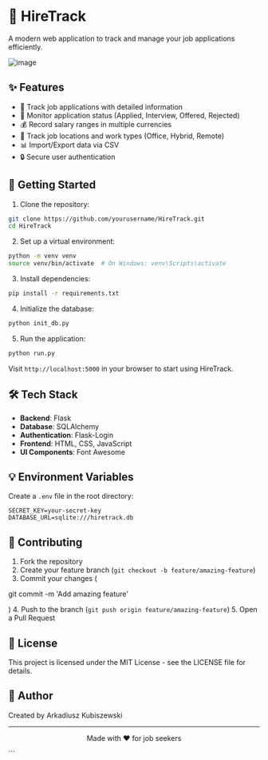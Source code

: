 # 🎯 HireTrack

A modern web application to track and manage your job applications efficiently.

![image](https://github.com/user-attachments/assets/e70d4bd6-082e-4896-894e-4cf5472c94d8)

## ✨ Features

- 📝 Track job applications with detailed information
- 💼 Monitor application status (Applied, Interview, Offered, Rejected)
- 💰 Record salary ranges in multiple currencies
- 📍 Track job locations and work types (Office, Hybrid, Remote)
- 📊 Import/Export data via CSV
- 🔒 Secure user authentication

## 🚀 Getting Started

1. Clone the repository:
```bash
git clone https://github.com/yourusername/HireTrack.git
cd HireTrack
```

2. Set up a virtual environment:
```bash
python -m venv venv
source venv/bin/activate  # On Windows: venv\Scripts\activate
```

3. Install dependencies:
```bash
pip install -r requirements.txt
```

4. Initialize the database:
```bash
python init_db.py
```

5. Run the application:
```bash
python run.py
```

Visit `http://localhost:5000` in your browser to start using HireTrack.

## 🛠️ Tech Stack

- **Backend**: Flask
- **Database**: SQLAlchemy
- **Authentication**: Flask-Login
- **Frontend**: HTML, CSS, JavaScript
- **UI Components**: Font Awesome

## 💡 Environment Variables

Create a `.env` file in the root directory:

```env
SECRET_KEY=your-secret-key
DATABASE_URL=sqlite:///hiretrack.db
```

## 🤝 Contributing

1. Fork the repository
2. Create your feature branch (`git checkout -b feature/amazing-feature`)
3. Commit your changes (

git commit -m 'Add amazing feature'

)
4. Push to the branch (`git push origin feature/amazing-feature`)
5. Open a Pull Request

## 📝 License

This project is licensed under the MIT License - see the LICENSE file for details.

## 👤 Author

Created by Arkadiusz Kubiszewski

---
<p align="center">Made with ❤️ for job seekers</p>
```
